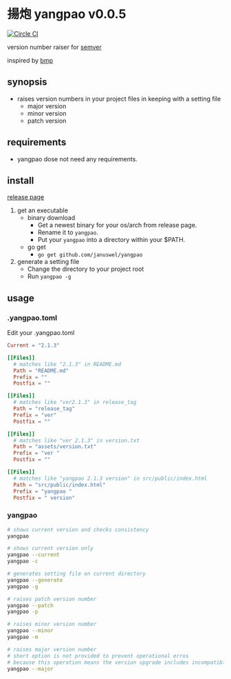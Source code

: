 揚炮 yangpao v0.0.5
===================

[![Circle CI](https://circleci.com/gh/januswel/yangpao/tree/master.svg?style=shield)](https://circleci.com/gh/:user/:repo/tree/master)

version number raiser for [semver](http://semver.org/)

inspired by [bmp](https://github.com/kt3k/bmp)


synopsis
--------

- raises version numbers in your project files in keeping with a setting file
    - major version
    - minor version
    - patch version


requirements
------------

- yangpao dose not need any requirements.


install
-------

[release page](https://github.com/januswel/yangpao/releases)

1. get an executable
    - binary download
        - Get a newest binary for your os/arch from release page.
        - Rename it to `yangpao`.
        - Put your `yangpao` into a directory within your $PATH.
    - go get
        - `go get github.com/januswel/yangpao`
2. generate a setting file
    - Change the directory to your project root
    - Run `yangpao -g`


usage
-----

### .yangpao.toml

Edit your .yangpao.toml

```toml:.yangpao.toml
Current = "2.1.3"

[[Files]]
  # matches like "2.1.3" in README.md
  Path = "README.md"
  Prefix = ""
  Postfix = ""

[[Files]]
  # matches like "ver2.1.3" in release_tag
  Path = "release_tag"
  Prefix = "ver"
  Postfix = ""

[[Files]]
  # matches like "ver 2.1.3" in version.txt
  Path = "assets/version.txt"
  Prefix = "ver "
  Postfix = ""

[[Files]]
  # matches like "yangpao 2.1.3 version" in src/public/index.html
  Path = "src/public/index.html"
  Prefix = "yangpao "
  Postfix = " version"
```

### yangpao

```sh
# shows current version and checks consistency
yangpao

# shows current version only
yangpao --current
yangpao -c

# generates setting file on current directory
yangpao --generate
yangpao -g

# raises patch version number
yangpao --patch
yangpao -p

# raises minor version number
yangpao --minor
yangpao -m

# raises major version number
# short option is not provided to prevent operational erros
# because this operation means the version upgrade includes incompatible changes
yangpao --major
```
